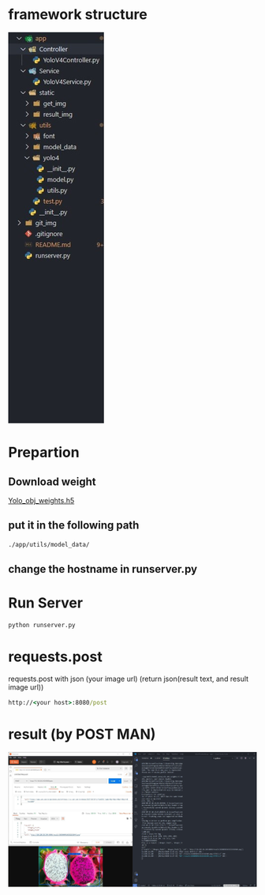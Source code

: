 # framework structure
![](./git_img/structure.jpg)


# Prepartion
## Download weight
[Yolo_obj_weights.h5](https://drive.google.com/file/d/1NqbM5jsrSCPd25o2YSzQ0n4hv_QGKuXb/view?usp=sharing)

## put it in the following path

```cmd
./app/utils/model_data/
```
## change the hostname in runserver.py

# Run Server
```cmd
python runserver.py
```

# requests.post
requests.post with json (your image url)
(return json(result text, and result image url))
```cmd
http://<your host>:8080/post
```
# result (by POST MAN)
![](./git_img/result.jpg)

